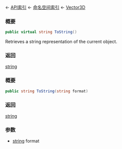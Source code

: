 ← [API索引](Api-Index) ← [命名空间索引](Namespace-Index) ← [Vector3D](VRageMath.Vector3D)

### 概要

```csharp
public virtual string ToString()
```

Retrieves a string representation of the current object.

### 返回

[string](https://docs.microsoft.com/en-us/dotnet/api/System.String?view=netframework-4.6)

### 概要

```csharp
public string ToString(string format)
```

### 返回

[string](https://docs.microsoft.com/en-us/dotnet/api/System.String?view=netframework-4.6)

### 参数

* [string](https://docs.microsoft.com/en-us/dotnet/api/System.String?view=netframework-4.6) format
